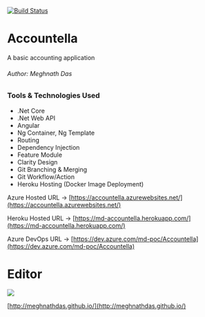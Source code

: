 [![Build Status](https://dev.azure.com/md-poc/Accountella/_apis/build/status/MeghnathDas.md-accountella?branchName=master)](https://dev.azure.com/md-poc/Accountella/_build/latest?definitionId=1&branchName=master)
# Accountella
A basic accounting application
###### Author: Meghnath Das

### Tools & Technologies Used
- .Net Core
- .Net Web API
- Angular
- Ng Container, Ng Template
- Routing
- Dependency Injection
- Feature Module
- Clarity Design
- Git Branching & Merging
- Git Workflow/Action
- Heroku Hosting (Docker Image Deployment)
<!-- - Azure Pipeline -->


Azure Hosted URL -> [https://accountella.azurewebsites.net/](https://accountella.azurewebsites.net/)

Heroku Hosted URL -> [https://md-accountella.herokuapp.com/](https://md-accountella.herokuapp.com/)

Azure DevOps URL -> [https://dev.azure.com/md-poc/Accountella](https://dev.azure.com/md-poc/Accountella)
# Editor

![](https://meghnathdas.github.io/public/images/MD_Logo_138X138.png)

[http://meghnathdas.github.io/](http://meghnathdas.github.io/) 

